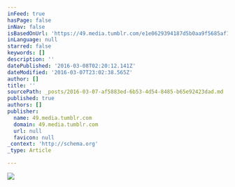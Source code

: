 ```yaml
---
inFeed: true
hasPage: false
inNav: false
isBasedOnUrl: 'https://49.media.tumblr.com/e1e0629394187d5b0aa9f5685af1ff8f/tumblr_o1z0bdiAfC1urlrpuo1_400.gif'
inLanguage: null
starred: false
keywords: []
description: ''
datePublished: '2016-03-08T02:20:12.141Z'
dateModified: '2016-03-07T23:02:38.565Z'
author: []
title: ''
sourcePath: _posts/2016-03-07-af5883ed-6b53-4d54-8485-b65e92423dad.md
published: true
authors: []
publisher:
  name: 49.media.tumblr.com
  domain: 49.media.tumblr.com
  url: null
  favicon: null
_context: 'http://schema.org'
_type: Article

---
```

![](https://49.media.tumblr.com/e1e0629394187d5b0aa9f5685af1ff8f/tumblr_o1z0bdiAfC1urlrpuo1_400.gif)
